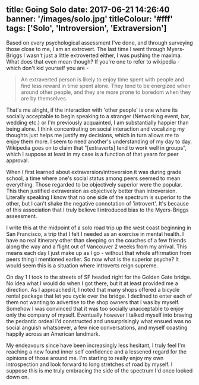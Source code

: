 title: Going Solo
date: 2017-06-21 14:26:40
banner: '/images/solo.jpg'
titleColour: '#fff'
tags: ['Solo', 'Introversion', 'Extraversion']
---

Based on every psychological assessment I've done, and through surveying those close to me, I am an extrovert. The last time I went through Myers-Briggs I wasn't just a little extroverted either, I was pushing the maxima. What does that even mean though? If you're one to refer to wikipedia - which don't kid yourself you are - 

>An extraverted person is likely to enjoy time spent with people and find less reward in time spent alone. They tend to be energized when around other people, and they are more prone to boredom when they are by themselves.

That's me alright, if the interaction with 'other people' is one where its socially acceptable to begin speaking to a stranger (Networking event, bar, wedding etc.) or I'm previously acquainted, I am substantially happier than being alone. I think concentrating on social interaction and vocalizing my thoughts just helps me justify my decisions, which in turn allows me to enjoy them more. I seem to need another's understanding of my day to day. Wikipedia goes on to claim that "[extraverts] tend to work well in groups", which I suppose at least in my case is a function of that yearn for peer approval. 

When I first learned about extraversion/introversion it was during grade school, a time where one's social status among peers seemed to mean everything. Those regarded to be objectively superior were the popular. This then justified extraversion as objectively better than introversion. Literally speaking I know that no one side of the spectrum is superior to the other, but I can't shake the negative connotation of 'introvert'. It's because of this association that I truly believe I introduced bias to the Myers-Briggs assessment.

I write this at the midpoint of a solo road trip up the west coast beginning in San Francisco, a trip that I felt I needed as an exercise in mental health. I have no real itinerary other than sleeping on the couches of a few friends along the way and a flight out of Vancouver 2 weeks from my arrival. This means each day I just make up as I go - without that whole affirmation from peers thing I mentioned earlier. So now what is the superior psyche? It would seem this is a situation where introverts reign supreme. 

On day 1 I took to the streets of SF headed right for the Golden Gate bridge. No idea what I would do when I got there, but it at least provided me a direction. As I approached it, I noted that many shops offered a bicycle rental package that let you cycle over the bridge. I declined to enter each of them not wanting to advertise to the shop owners that I was by myself. Somehow I was convinced that it was too socially unacceptable to enjoy only the company of myself. Eventually however I talked myself into braving the pedantic ordeal I'd constructed and unsurprisingly what ensued was no social anguish whatsoever, a few nice conversations, and myself coasting happily across an American landmark. 

My endeavours since have been increasingly less hesitant, I truly feel I'm reaching a new found inner self confidence and a lessened regard for the opinions of those around me. I'm starting to really enjoy my own introspection and look forward to long stretches of road by myself. I suppose this is me truly embracing the side of the spectrum I'd once looked down on.